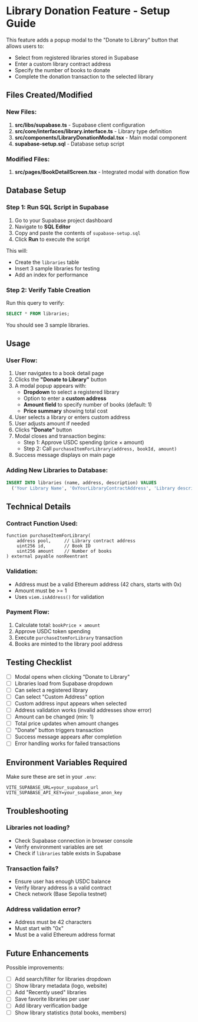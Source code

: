 # Library Donation Feature - Setup Guide

This feature adds a popup modal to the "Donate to Library" button that allows users to:
- Select from registered libraries stored in Supabase
- Enter a custom library contract address
- Specify the number of books to donate
- Complete the donation transaction to the selected library

## Files Created/Modified

### New Files:
1. **src/libs/supabase.ts** - Supabase client configuration
2. **src/core/interfaces/library.interface.ts** - Library type definition
3. **src/components/LibraryDonationModal.tsx** - Main modal component
4. **supabase-setup.sql** - Database setup script

### Modified Files:
1. **src/pages/BookDetailScreen.tsx** - Integrated modal with donation flow

## Database Setup

### Step 1: Run SQL Script in Supabase

1. Go to your Supabase project dashboard
2. Navigate to **SQL Editor**
3. Copy and paste the contents of `supabase-setup.sql`
4. Click **Run** to execute the script

This will:
- Create the `libraries` table
- Insert 3 sample libraries for testing
- Add an index for performance

### Step 2: Verify Table Creation

Run this query to verify:
```sql
SELECT * FROM libraries;
```

You should see 3 sample libraries.

## Usage

### User Flow:

1. User navigates to a book detail page
2. Clicks the **"Donate to Library"** button
3. A modal popup appears with:
   - **Dropdown** to select a registered library
   - Option to enter a **custom address**
   - **Amount field** to specify number of books (default: 1)
   - **Price summary** showing total cost
4. User selects a library or enters custom address
5. User adjusts amount if needed
6. Clicks **"Donate"** button
7. Modal closes and transaction begins:
   - Step 1: Approve USDC spending (price × amount)
   - Step 2: Call `purchaseItemForLibrary(address, bookId, amount)`
8. Success message displays on main page

### Adding New Libraries to Database:

```sql
INSERT INTO libraries (name, address, description) VALUES
  ('Your Library Name', '0xYourLibraryContractAddress', 'Library description');
```

## Technical Details

### Contract Function Used:
```solidity
function purchaseItemForLibrary(
    address pool,     // Library contract address
    uint256 id,       // Book ID
    uint256 amount    // Number of books
) external payable nonReentrant
```

### Validation:
- Address must be a valid Ethereum address (42 chars, starts with 0x)
- Amount must be >= 1
- Uses `viem.isAddress()` for validation

### Payment Flow:
1. Calculate total: `bookPrice × amount`
2. Approve USDC token spending
3. Execute `purchaseItemForLibrary` transaction
4. Books are minted to the library pool address

## Testing Checklist

- [ ] Modal opens when clicking "Donate to Library"
- [ ] Libraries load from Supabase dropdown
- [ ] Can select a registered library
- [ ] Can select "Custom Address" option
- [ ] Custom address input appears when selected
- [ ] Address validation works (invalid addresses show error)
- [ ] Amount can be changed (min: 1)
- [ ] Total price updates when amount changes
- [ ] "Donate" button triggers transaction
- [ ] Success message appears after completion
- [ ] Error handling works for failed transactions

## Environment Variables Required

Make sure these are set in your `.env`:
```
VITE_SUPABASE_URL=your_supabase_url
VITE_SUPABASE_API_KEY=your_supabase_anon_key
```

## Troubleshooting

### Libraries not loading?
- Check Supabase connection in browser console
- Verify environment variables are set
- Check if `libraries` table exists in Supabase

### Transaction fails?
- Ensure user has enough USDC balance
- Verify library address is a valid contract
- Check network (Base Sepolia testnet)

### Address validation error?
- Address must be 42 characters
- Must start with "0x"
- Must be a valid Ethereum address format

## Future Enhancements

Possible improvements:
- [ ] Add search/filter for libraries dropdown
- [ ] Show library metadata (logo, website)
- [ ] Add "Recently used" libraries
- [ ] Save favorite libraries per user
- [ ] Add library verification badge
- [ ] Show library statistics (total books, members)
